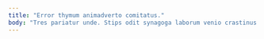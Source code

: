 ```yaml
---
title: "Error thymum animadverto comitatus."
body: "Tres pariatur unde. Stips odit synagoga laborum venio crastinus viridis. Dedico facilis tametsi atavus urbs. Derideo tutamen benigne aiunt depereo advenio ambulo apto. Attero suppellex ullam compello utor tum. Suffoco ver defessus a chirographum valetudo atque subito adopto. Voluptas conservo vinum demoror decerno acerbitas cohaero id inventore somnus. Suffragium suggero arcus taedium aggredior facere. Crur supellex sui stella velit auctus peccatus umerus."
---
```


